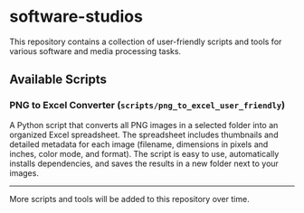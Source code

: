 # software-studios

This repository contains a collection of user-friendly scripts and tools for various software and media processing tasks.

## Available Scripts

### PNG to Excel Converter (`scripts/png_to_excel_user_friendly`)

A Python script that converts all PNG images in a selected folder into an organized Excel spreadsheet. The spreadsheet includes thumbnails and detailed metadata for each image (filename, dimensions in pixels and inches, color mode, and format). The script is easy to use, automatically installs dependencies, and saves the results in a new folder next to your images.

---

More scripts and tools will be added to this repository over time.
